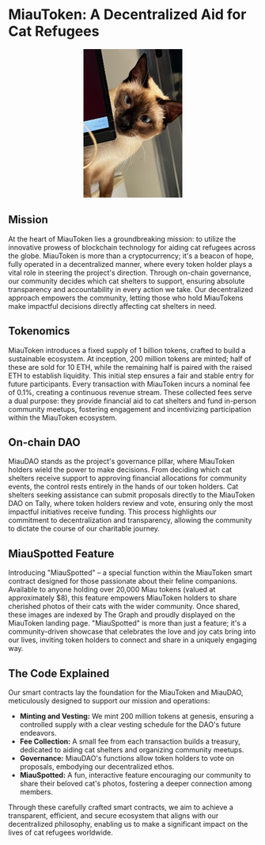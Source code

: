# MiauToken: A Decentralized Aid for Cat Refugees

<p align="center">
  <img src="https://github.com/gabrielmellace1/MiauToken/blob/master/images/IMG_0637.jpg" alt="Alt text" width="200" height="300">
</p>








## Mission

At the heart of MiauToken lies a groundbreaking mission: to utilize the innovative prowess of blockchain technology for aiding cat refugees across the globe. MiauToken is more than a cryptocurrency; it's a beacon of hope, fully operated in a decentralized manner, where every token holder plays a vital role in steering the project's direction. Through on-chain governance, our community decides which cat shelters to support, ensuring absolute transparency and accountability in every action we take. Our decentralized approach empowers the community, letting those who hold MiauTokens make impactful decisions directly affecting cat shelters in need.

## Tokenomics

MiauToken introduces a fixed supply of 1 billion tokens, crafted to build a sustainable ecosystem. At inception, 200 million tokens are minted; half of these are sold for 10 ETH, while the remaining half is paired with the raised ETH to establish liquidity. This initial step ensures a fair and stable entry for future participants. Every transaction with MiauToken incurs a nominal fee of 0.1%, creating a continuous revenue stream. These collected fees serve a dual purpose: they provide financial aid to cat shelters and fund in-person community meetups, fostering engagement and incentivizing participation within the MiauToken ecosystem.

## On-chain DAO

MiauDAO stands as the project's governance pillar, where MiauToken holders wield the power to make decisions. From deciding which cat shelters receive support to approving financial allocations for community events, the control rests entirely in the hands of our token holders. Cat shelters seeking assistance can submit proposals directly to the MiauToken DAO on Tally, where token holders review and vote, ensuring only the most impactful initiatives receive funding. This process highlights our commitment to decentralization and transparency, allowing the community to dictate the course of our charitable journey.

## MiauSpotted Feature

Introducing "MiauSpotted" – a special function within the MiauToken smart contract designed for those passionate about their feline companions. Available to anyone holding over 20,000 Miau tokens (valued at approximately $8), this feature empowers MiauToken holders to share cherished photos of their cats with the wider community. Once shared, these images are indexed by The Graph and proudly displayed on the MiauToken landing page. "MiauSpotted" is more than just a feature; it's a community-driven showcase that celebrates the love and joy cats bring into our lives, inviting token holders to connect and share in a uniquely engaging way.

## The Code Explained

Our smart contracts lay the foundation for the MiauToken and MiauDAO, meticulously designed to support our mission and operations:

- **Minting and Vesting:** We mint 200 million tokens at genesis, ensuring a controlled supply with a clear vesting schedule for the DAO's future endeavors.
- **Fee Collection:** A small fee from each transaction builds a treasury, dedicated to aiding cat shelters and organizing community meetups.
- **Governance:** MiauDAO's functions allow token holders to vote on proposals, embodying our decentralized ethos.
- **MiauSpotted:** A fun, interactive feature encouraging our community to share their beloved cat's photos, fostering a deeper connection among members.

Through these carefully crafted smart contracts, we aim to achieve a transparent, efficient, and secure ecosystem that aligns with our decentralized philosophy, enabling us to make a significant impact on the lives of cat refugees worldwide.
